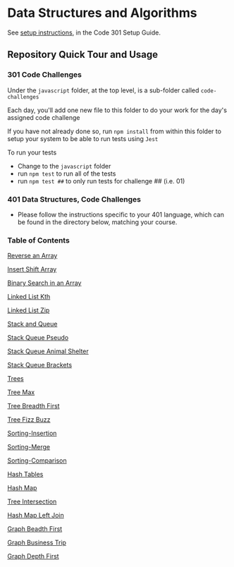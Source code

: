 # Data Structures and Algorithms

See [setup instructions](https://codefellows.github.io/setup-guide/code-301/2-code-challenges), in the Code 301 Setup Guide.

## Repository Quick Tour and Usage

### 301 Code Challenges

Under the `javascript` folder, at the top level, is a sub-folder called `code-challenges`

Each day, you'll add one new file to this folder to do your work for the day's assigned code challenge

If you have not already done so, run `npm install` from within this folder to setup your system to be able to run tests using `Jest`

To run your tests

- Change to the `javascript` folder
- run `npm test` to run all of the tests
- run `npm test ##` to only run tests for challenge ## (i.e. 01)

### 401 Data Structures, Code Challenges

- Please follow the instructions specific to your 401 language, which can be found in the directory below, matching your course.

### Table of Contents

[Reverse an Array](./javascript2/README.md)

[Insert Shift Array](./javascript/array-insert-shift/README.md)

[Binary Search in an Array](./javascript/array-binary-search/README.md)

[Linked List Kth](./javascript/linked-list-kth/README.md)

[Linked List Zip](./javascript/linked-list-zip/README.md)

[Stack and Queue](./javascript/stack-and-queue/README.md)

[Stack Queue Pseudo](./javascript/stack-queue-psuedo/README.md)

[Stack Queue Animal Shelter](./javascript/stack-queue-animal-shelter/README.md)

[Stack Queue Brackets](./javascript/stack-queue-brackets/README.md)

[Trees](./javascript/trees/README.md)

[Tree Max](./javascript/tree-max/README.md)

[Tree Breadth First](./javascript/tree-breadth-first/README.md)

[Tree Fizz Buzz](./javascript/tree-fizz-buzz/README.md)

[Sorting-Insertion](./javascript/sorting/insertion/README.md)

[Sorting-Merge](./javascript/sorting/merge/README.md)

[Sorting-Comparison](./javascript/sorting/comparison/README.md)

[Hash Tables](./javascript/hash-tables/README.md)

[Hash Map](./javascript/hashmap/README.md)

[Tree Intersection](./javascript/tree-intersection/README.md)

[Hash Map Left Join](./javascript/hashmap-left-join/README.md)

[Graph Beadth First](./javascript/graph-breadth-first/README.md)

[Graph Business Trip](./javascript/graph-business-trip/README.md)

[Graph Depth First](./javascript/graph-depth-first/README.md)
